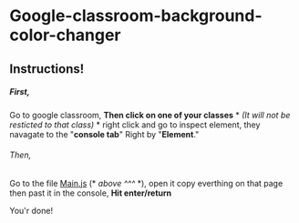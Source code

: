 # Google-classroom-background-color-changer
## Instructions!
##### First,
Go to google classroom,
**Then click on one of your classes** * *(It will not be resticted to that class)* *
right click and go to inspect element,
they navagate to the "**console tab**" Right by "**Element**."

###### Then,
Go to the file [Main.js](main.js) (* *above ^^^* *), open it
copy everthing on that page
then past it in the console,
**Hit enter/return**

You'r done!
